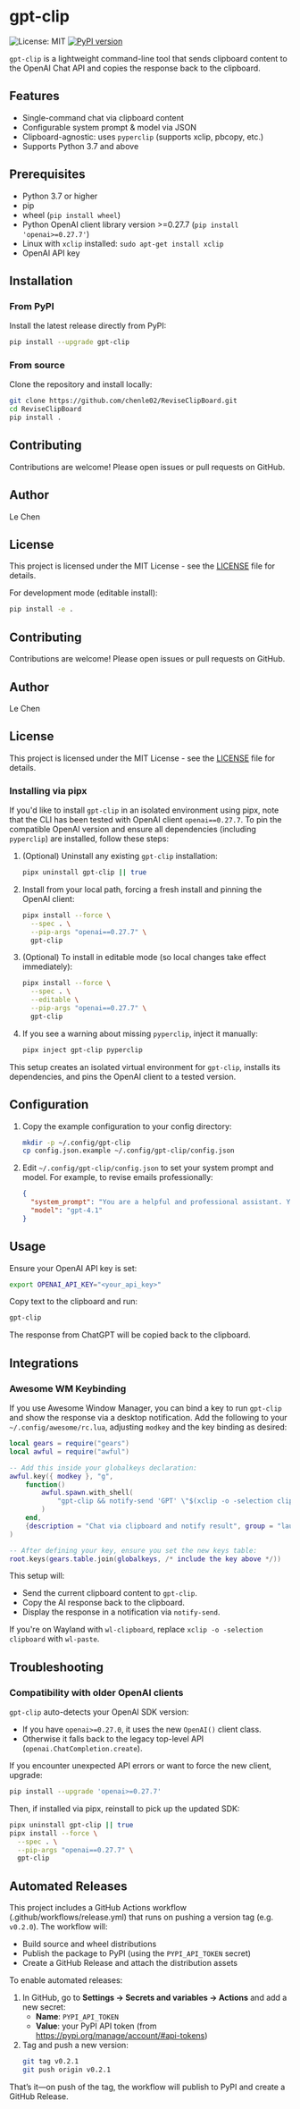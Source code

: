 # gpt-clip

![License: MIT](https://img.shields.io/badge/License-MIT-yellow.svg) [![PyPI version](https://img.shields.io/pypi/v/gpt-clip.svg)](https://pypi.org/project/gpt-clip)

`gpt-clip` is a lightweight command-line tool that sends clipboard content to the OpenAI Chat API and copies the response back to the clipboard.

## Features

- Single-command chat via clipboard content
- Configurable system prompt & model via JSON
- Clipboard-agnostic: uses `pyperclip` (supports xclip, pbcopy, etc.)
- Supports Python 3.7 and above

## Prerequisites

- Python 3.7 or higher
- pip
- wheel (`pip install wheel`)
- Python OpenAI client library version >=0.27.7 (`pip install 'openai>=0.27.7'`)
- Linux with `xclip` installed: `sudo apt-get install xclip`
- OpenAI API key

## Installation

### From PyPI

Install the latest release directly from PyPI:

```bash
pip install --upgrade gpt-clip
```

### From source

Clone the repository and install locally:

```bash
git clone https://github.com/chenle02/ReviseClipBoard.git
cd ReviseClipBoard
pip install .
```
## Contributing

Contributions are welcome! Please open issues or pull requests on GitHub.

## Author

Le Chen

## License

This project is licensed under the MIT License - see the [LICENSE](LICENSE) file for details.

For development mode (editable install):
```bash
pip install -e .
```

## Contributing

Contributions are welcome! Please open issues or pull requests on GitHub.

## Author

Le Chen

## License

This project is licensed under the MIT License - see the [LICENSE](LICENSE) file for details.
### Installing via pipx

If you'd like to install `gpt-clip` in an isolated environment using pipx, note that the CLI has been tested with OpenAI client `openai==0.27.7`. To pin the compatible OpenAI version and ensure all dependencies (including `pyperclip`) are installed, follow these steps:

1. (Optional) Uninstall any existing `gpt-clip` installation:
   ```bash
   pipx uninstall gpt-clip || true
   ```
2. Install from your local path, forcing a fresh install and pinning the OpenAI client:
   ```bash
   pipx install --force \
     --spec . \
     --pip-args "openai==0.27.7" \
     gpt-clip
   ```
3. (Optional) To install in editable mode (so local changes take effect immediately):
   ```bash
   pipx install --force \
     --spec . \
     --editable \
     --pip-args "openai==0.27.7" \
     gpt-clip
   ```
4. If you see a warning about missing `pyperclip`, inject it manually:
   ```bash
   pipx inject gpt-clip pyperclip
   ```

This setup creates an isolated virtual environment for `gpt-clip`, installs its dependencies, and pins the OpenAI client to a tested version.

## Configuration

1. Copy the example configuration to your config directory:
   ```bash
   mkdir -p ~/.config/gpt-clip
   cp config.json.example ~/.config/gpt-clip/config.json
   ```
2. Edit `~/.config/gpt-clip/config.json` to set your system prompt and model. For example, to revise emails professionally:
   ```json
   {
     "system_prompt": "You are a helpful and professional assistant. Your task is to revise the user's email, improving clarity, tone, and grammar. The email may include a reply history; please take that into account to ensure the response is appropriate in tone, content, and context.",
     "model": "gpt-4.1"
   }
   ```

## Usage

Ensure your OpenAI API key is set:
```bash
export OPENAI_API_KEY="<your_api_key>"
```

Copy text to the clipboard and run:
```bash
gpt-clip
```

The response from ChatGPT will be copied back to the clipboard.


## Integrations

### Awesome WM Keybinding

If you use Awesome Window Manager, you can bind a key to run `gpt-clip` and show the response via a desktop notification. Add the following to your `~/.config/awesome/rc.lua`, adjusting `modkey` and the key binding as desired:

```lua
local gears = require("gears")
local awful = require("awful")

-- Add this inside your globalkeys declaration:
awful.key({ modkey }, "g",
    function()
        awful.spawn.with_shell(
            "gpt-clip && notify-send 'GPT' \"$(xclip -o -selection clipboard)\""
        )
    end,
    {description = "Chat via clipboard and notify result", group = "launcher"}
)

-- After defining your key, ensure you set the new keys table:
root.keys(gears.table.join(globalkeys, /* include the key above */))
```

This setup will:
- Send the current clipboard content to `gpt-clip`.
- Copy the AI response back to the clipboard.
- Display the response in a notification via `notify-send`.

If you're on Wayland with `wl-clipboard`, replace `xclip -o -selection clipboard` with `wl-paste`.

## Troubleshooting

### Compatibility with older OpenAI clients

`gpt-clip` auto-detects your OpenAI SDK version:
- If you have `openai>=0.27.0`, it uses the new `OpenAI()` client class.
- Otherwise it falls back to the legacy top-level API (`openai.ChatCompletion.create`).

If you encounter unexpected API errors or want to force the new client, upgrade:

```bash
pip install --upgrade 'openai>=0.27.7'
```

Then, if installed via pipx, reinstall to pick up the updated SDK:

```bash
pipx uninstall gpt-clip || true
pipx install --force \
  --spec . \
  --pip-args "openai==0.27.7" \
  gpt-clip
```

## Automated Releases

This project includes a GitHub Actions workflow (.github/workflows/release.yml) that runs on pushing a version tag (e.g. `v0.2.0`). The workflow will:

- Build source and wheel distributions
- Publish the package to PyPI (using the `PYPI_API_TOKEN` secret)
- Create a GitHub Release and attach the distribution assets

To enable automated releases:

1. In GitHub, go to **Settings → Secrets and variables → Actions** and add a new secret:
   - **Name**: `PYPI_API_TOKEN`
   - **Value**: your PyPI API token (from https://pypi.org/manage/account/#api-tokens)
2. Tag and push a new version:
   ```bash
   git tag v0.2.1
   git push origin v0.2.1
   ```

That’s it—on push of the tag, the workflow will publish to PyPI and create a GitHub Release.

